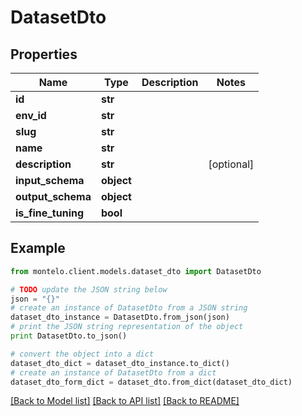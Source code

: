 # DatasetDto


## Properties

Name | Type | Description | Notes
------------ | ------------- | ------------- | -------------
**id** | **str** |  | 
**env_id** | **str** |  | 
**slug** | **str** |  | 
**name** | **str** |  | 
**description** | **str** |  | [optional] 
**input_schema** | **object** |  | 
**output_schema** | **object** |  | 
**is_fine_tuning** | **bool** |  | 

## Example

```python
from montelo.client.models.dataset_dto import DatasetDto

# TODO update the JSON string below
json = "{}"
# create an instance of DatasetDto from a JSON string
dataset_dto_instance = DatasetDto.from_json(json)
# print the JSON string representation of the object
print DatasetDto.to_json()

# convert the object into a dict
dataset_dto_dict = dataset_dto_instance.to_dict()
# create an instance of DatasetDto from a dict
dataset_dto_form_dict = dataset_dto.from_dict(dataset_dto_dict)
```
[[Back to Model list]](../README.md#documentation-for-models) [[Back to API list]](../README.md#documentation-for-api-endpoints) [[Back to README]](../README.md)


